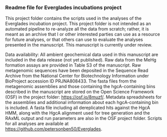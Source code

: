 ### Readme file for Everglades incubations project

This project folder contains the scripts used in the analyses of the Everglades incubation project.
This project folder is not intended as an automated pipeline to re-analyze all the data from scratch; rather, it is meant as an archive that I or other interested parties can use as a resource for future analyses, or that others can use to evaluate the analyses presented in the manuscript.
This manuscript is currently under review.

Data availability: All ambient geochemical data used in this manuscript are included in the data release (not yet published). Raw data from the MeHg formation assays are provided in Table S3 of the manuscript. Raw metagenomic sequences have been deposited in the Sequence Read Archive from the National Center for Biotechnology Information under BioProject accession ID PRJNA808433. The fasta files from the metagenomic assemblies and those containing the hgcA-containing bins described in the manuscript are stored on the Open Science Framework (OSF) in the project folder: https://osf.io/8muzf/. Metadata spreadsheets for the assemblies and additional information about each hgcA-containing bin is included. A fasta file including all dereplicated hits against the HgcA HMM, along with the HgcA alignment used for tree generation and the RAxML output and run parameters are also in the OSF project folder. Scripts for all analyses are available at https://github.com/petersonben50/Everglades.
